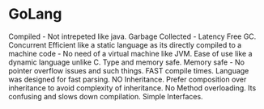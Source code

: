 # GoLang
Compiled - Not intrepeted like java.
Garbage Collected - Latency Free GC.
Concurrent
Efficient like a static language as its directly compiled to a machine code - No need of a virtual machine like JVM. Ease of use like a dynamic language unlike C.
Type and memory safe. Memory safe - No pointer overflow issues and such things.
FAST compile times. Language was designed for fast parsing.
NO Inheritance. Prefer composition over inheritance to avoid complexity of inheritance.
No Method overloading. Its confusing and slows down compilation.
Simple Interfaces.